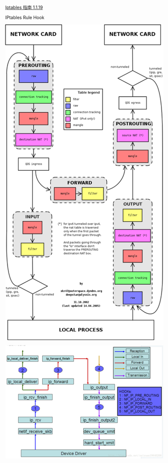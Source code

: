 
[Iptables 指南 1.1.19](http://man.chinaunix.net/network/iptables-tutorial-cn-1.1.19.html)

IPtables Rule Hook

![IPtables Rule Hook](./_static/p1.png)

![NetFilter Hook Point](./_static/p2.png)
